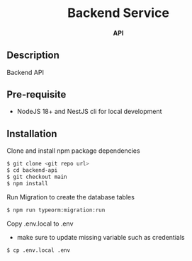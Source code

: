 <h1 align="center">Backend Service</h1>
<h4 align="center">API</h4>

## Description

<p>Backend API</p>

## Pre-requisite

- NodeJS 18+ and NestJS cli for local development

## Installation

Clone and install npm package dependencies

```bash
$ git clone <git repo url>
$ cd backend-api
$ git checkout main
$ npm install
```

Run Migration to create the database tables

```bash
$ npm run typeorm:migration:run
```

Copy .env.local to .env

- make sure to update missing variable such as credentials

```bash
$ cp .env.local .env
```
